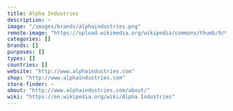 ```yaml
---
title: Alpha Industries
description: ~
image: "/images/brands/alphaindustries.png"
remote-image: "https://upload.wikimedia.org/wikipedia/commons/thumb/9/99/Alpha_Industries_logo.svg/320px-Alpha_Industries_logo.svg.png"
categories: []
brands: []
purposes: []
types: []
countries: []
website: "http://www.alphaindustries.com"
shop: "http://www.alphaindustries.com"
store-finder: ~
about: "http://www.alphaindustries.com/about/"
wiki: "https://en.wikipedia.org/wiki/Alpha Industries"
---
```


